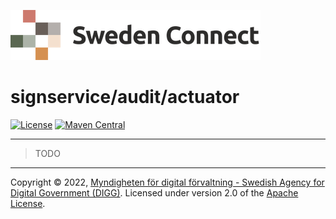![Logo](../../docs/images/sweden-connect.png)


# signservice/audit/actuator

[![License](https://img.shields.io/badge/License-Apache%202.0-blue.svg)](https://opensource.org/licenses/Apache-2.0) [![Maven Central](https://maven-badges.herokuapp.com/maven-central/se.swedenconnect.signservice/signservice-audit-actuator/badge.svg)](https://maven-badges.herokuapp.com/maven-central/se.swedenconnect.signservice/signservice-audit-actuator)

-----

> TODO

-----

Copyright &copy; 2022, [Myndigheten för digital förvaltning - Swedish Agency for Digital Government (DIGG)](http://www.digg.se). Licensed under version 2.0 of the [Apache License](http://www.apache.org/licenses/LICENSE-2.0).
